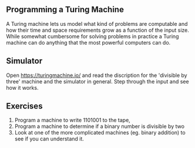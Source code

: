Programming a Turing Machine
----------------------------

A Turing machine lets us model what kind of problems are computable
and how their time and space requirements grow as a function of the
input size. While somewhat cumbersome for solving problems in practice
a Turing machine can do anything that the most powerful computers can do.

## Simulator
Open https://turingmachine.io/ and read the discription for the
 'divisible by three' machine and the simulator in general. Step through
the input and see how it works.


## Exercises
1. Program a machine to write 1101001 to the tape,
2. Program a machine to determine if a binary number is divisible by two
3. Look at one of the more complicated machines (eg. binary addition)
to see if you can understand it.
